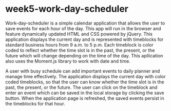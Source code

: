 # week5-work-day-scheduler

Work-day-scheduler is a simple calendar application that allows the user to save events for each hour of the day. This app will run in the browser and feature dynamically updated HTML and CSS powered by jQuery. This application displays the current day and is represented with timeblocks for standard business hours from 9 a.m. to 5 p.m. Each timeblock is color coded to reflect whether the time slot is in the past, the present, or the future which will change depending on the time of the day. This apllication also uses the Moment.js library to work with date and time.

A user with busy schedule can add important events to daily planner and manage time effectively. The application displays the current day with color coded timeblocks, so that the user can know whether the time slot is in the past, the present, or the future. The user can click on the timeblock and enter an event which can be saved in the local storage by clicking the save button. When the application page is refreshed, the saved events persist in the timeblocks for that hour.